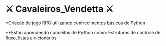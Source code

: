 # :crossed_swords: Cavaleiros_Vendetta :crossed_swords: 

*Criação de jogo RPG utilizando conhecimentos básicos de Python

**Estou aprendendo conceitos de Python como: Estruturas de controle de fluxo, listas e dicionários
